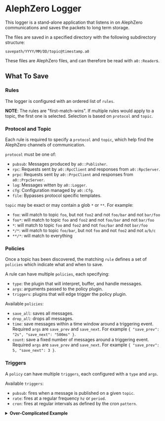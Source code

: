 # AlephZero Logger

This logger is a stand-alone application that listens in on AlephZero communications and saves the packets to long term storage.

The files are saved in a specified directory with the following subdirectory structure:

    savepath/YYYY/MM/DD/topic@timestamp.a0

These files are AlephZero files, and can therefore be read with `a0::Reader`s.

## What To Save

### Rules

The logger is configured with an ordered list of `rules`.

**NOTE**: The rules are "first-match-wins". If multiple rules would apply to a topic, the first one is selected. Selection is based on `protocol` and `topic`.

### Protocol and Topic

Each rule is required to specify a `protocol` and `topic`, which help find the AlephZero channels of communication.

`protocol` must be one of:
* `pubsub`: Messages produced by `a0::Publisher`.
* `rpc`: Requests sent by `a0::RpcClient` and responses from `a0::RpcServer`.
* `prpc`: Requests sent by `a0::PrpcClient` and responses from `a0::PrpcServer`.
* `log`: Messages witten by `a0::Logger`.
* `cfg`: Configuration managed by `a0::Cfg`.
* `file`: Bypasses protocol specific templates.

`topic` may be exact or may contain a glob `*` or `**`. For example:
* `foo`: will match to topic `foo`, but not `foo2` and not `foo/bar` and not `bar/foo`
* `foo*`: will match to topic `foo` and `foo2` and not `foo/bar` and not `bar/foo`
* `*`: will match to topic `foo` and `foo2` and not `foo/bar` and not `bar/foo`
* `*/*`: will match to topic `foo/bar`, but not `foo` and not `foo2` and not `a/b/c`
* `**/*`: will match to everything

### Policies

Once a topic has been discovered, the matching `rule` defines a set of `policies` which indicate what and when to save.

A rule can have multiple `policies`, each specifying:
* `type`: the plugin that will interpret, buffer, and handle messages.
* `args`: arguments passed to the policy plugin.
* `triggers`: plugins that will edge trigger the policy plugin.

Available `policies`:
* `save_all`: saves all messages.
* `drop_all`: drops all messages.
* `time`: save messages within a time window around a triggering event. Required `args` are `save_prev` and `save_next`. For example `{ "save_prev": "2s", "save_next": "500ms" }`.
* `count`: save a fixed number of messages around a triggering event. Required `args` are `save_prev` and `save_next`. For example `{ "save_prev": 5, "save_next": 3 }`.

### Triggers

A `policy` can have multiple `triggers`, each configured with a `type` and `args`.

Available `triggers`:
* `pubsub`: fires when a message is published on a given `topic`.
* `rate`: fires at a regular frequency `hz` or `period`.
* `cron`: fires at regular intervals as defined by the cron `pattern`.


<details>
<summary><b>Over-Complicated Example</b></summary>

```js
{
  // Where to save the logs.
  "savepath": "/nfs/logs",
  "rules": [
    // Save all application logs.
    {
      "protocol": "log",
      "topic": "**/*",
      "policies": [{"type": "save_all"}],
    },
    // Save all configuration changes.
    {
      "protocol": "cfg",
      "topic": "**/*",
      "policies": [{"type": "save_all"}],
    },
    // Save all pubsub messages to the `logkeep/*` topic.
    {
      "protocol": "pubsub",
      "topic": "logkeep/*",
      "policies": [{"type": "save_all"}],
    },
    // Save 2m of `camera_*` messages every hour and 10m around `critical_failure`.
    {
      "protocol": "pubsub",
      "topic": "camera_*",
      "policies": [{
        "type": "time",
        "args": {
          "save_prev": "1m",
          "save_next": "1m",
        },
        "triggers": [{
          "type": "cron",
          "args": {
            "pattern": "0 0 * ? * *"  // every hour
          }
        }],
      }, {
        "type": "time",
        "args": {
          "save_prev": "5m",
          "save_next": "5m",
        },
        "triggers": [{
          "type": "pubsub",
          "args": {
            "topic": "critical_failure"
          }
        }],
      }],
    },
    // Save imu messages at 2hz.
    {
      "protocol": "pubsub",
      "topic": "imu_*",
      "policies": [{
        "type": "count",
        "args": {
          "save_prev": 2,
          "save_next": 2,
        },
        "triggers": [{
          "type": "rate",
          "args": {
            "hz": 2,
          }
        }],
      }],
    },
    // Save all other pubsub.
    {
      "protocol": "pubsub",
      "topic": "**/*",
      "policies": [{"type": "save_all"}],
    },
  ],
}
```
</details>
